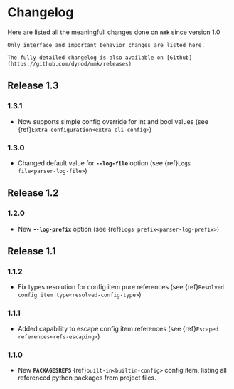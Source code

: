 # Changelog

Here are listed all the meaningfull changes done on **`nmk`** since version 1.0

```{note}
Only interface and important behavior changes are listed here.

The fully detailed changelog is also available on [Github](https://github.com/dynod/nmk/releases)
```

## Release 1.3

### 1.3.1

* Now supports simple config override for int and bool values (see {ref}`Extra configuration<extra-cli-config>`)

### 1.3.0

* Changed default value for **`--log-file`** option (see {ref}`Logs file<parser-log-file>`)

## Release 1.2

### 1.2.0

* New **`--log-prefix`** option (see {ref}`Logs prefix<parser-log-prefix>`)

## Release 1.1

### 1.1.2

* Fix types resolution for config item pure references (see {ref}`Resolved config item type<resolved-config-type>`)

### 1.1.1

* Added capability to escape config item references (see {ref}`Escaped references<refs-escaping>`)

### 1.1.0

* New **`PACKAGESREFS`** {ref}`built-in<builtin-config>` config item, listing all referenced python packages from project files.